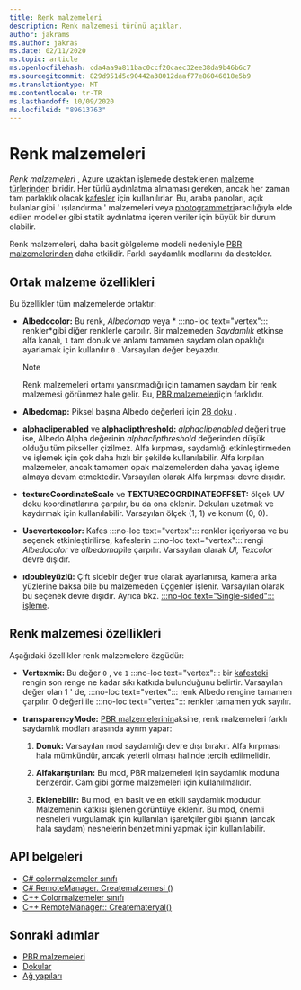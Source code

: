 ```yaml
---
title: Renk malzemeleri
description: Renk malzemesi türünü açıklar.
author: jakrams
ms.author: jakras
ms.date: 02/11/2020
ms.topic: article
ms.openlocfilehash: cda4aa9a811bac0ccf20caec32ee38da9b46b6c7
ms.sourcegitcommit: 829d951d5c90442a38012daaf77e86046018e5b9
ms.translationtype: MT
ms.contentlocale: tr-TR
ms.lasthandoff: 10/09/2020
ms.locfileid: "89613763"
---
```

# <a name="color-materials"></a>Renk malzemeleri

*Renk malzemeleri* , Azure uzaktan işlemede desteklenen [malzeme türlerinden](../../concepts/materials.md) biridir. Her türlü aydınlatma almaması gereken, ancak her zaman tam parlaklık olacak [kafesler](../../concepts/meshes.md) için kullanılırlar. Bu, araba panoları, açık bulanlar gibi ' ışılandırma ' malzemeleri veya [photogrammetri](https://en.wikipedia.org/wiki/Photogrammetry)aracılığıyla elde edilen modeller gibi statik aydınlatma içeren veriler için büyük bir durum olabilir.

Renk malzemeleri, daha basit gölgeleme modeli nedeniyle [PBR malzemelerinden](pbr-materials.md) daha etkilidir. Farklı saydamlık modlarını da destekler.

## <a name="common-material-properties"></a>Ortak malzeme özellikleri

Bu özellikler tüm malzemelerde ortaktır:

* **Albedocolor:** Bu renk, *Albedomap* veya * :::no-loc text="vertex"::: renkler*gibi diğer renklerle çarpılır. Bir malzemeden *Saydamlık* etkinse alfa kanalı, `1` tam donuk ve anlamı tamamen saydam olan opaklığı ayarlamak için kullanılır `0` . Varsayılan değer beyazdır.

  > [!NOTE]
  > Renk malzemeleri ortamı yansıtmadığı için tamamen saydam bir renk malzemesi görünmez hale gelir. Bu, [PBR malzemeleri](pbr-materials.md)için farklıdır.

* **Albedomap:** Piksel başına Albedo değerleri için [2B doku](../../concepts/textures.md) .

* **alphaclipenabled** ve **alphaclipthreshold:** *alphaclipenabled* değeri true ise, Albedo Alpha değerinin *alphaclipthreshold* değerinden düşük olduğu tüm pikseller çizilmez. Alfa kırpması, saydamlığı etkinleştirmeden ve işlemek için çok daha hızlı bir şekilde kullanılabilir. Alfa kırpılan malzemeler, ancak tamamen opak malzemelerden daha yavaş işleme almaya devam etmektedir. Varsayılan olarak Alfa kırpması devre dışıdır.

* **textureCoordinateScale** ve **TEXTURECOORDINATEOFFSET:** ölçek UV doku koordinatlarına çarpılır, bu da ona eklenir. Dokuları uzatmak ve kaydırmak için kullanılabilir. Varsayılan ölçek (1, 1) ve konum (0, 0).

* **Usevertexcolor:** Kafes :::no-loc text="vertex"::: renkler içeriyorsa ve bu seçenek etkinleştirilirse, kafeslerin :::no-loc text="vertex"::: rengi *Albedocolor* ve *albedomap*ile çarpılır. Varsayılan olarak *UI, Texcolor* devre dışıdır.

* **ıdoubleyüzlü:** Çift sidebir değer true olarak ayarlanırsa, kamera arka yüzlerine baksa bile bu malzemeden üçgenler işlenir. Varsayılan olarak bu seçenek devre dışıdır. Ayrıca bkz. [ :::no-loc text="Single-sided"::: işleme](single-sided-rendering.md).

## <a name="color-material-properties"></a>Renk malzemesi özellikleri

Aşağıdaki özellikler renk malzemelere özgüdür:

* **Vertexmix:** Bu değer `0` , ve `1` :::no-loc text="vertex"::: bir [kafesteki](../../concepts/meshes.md) rengin son renge ne kadar sıkı katkıda bulunduğunu belirtir. Varsayılan değer olan 1 ' de, :::no-loc text="vertex"::: renk Albedo rengine tamamen çarpılır. 0 değeri ile :::no-loc text="vertex"::: renkler tamamen yok sayılır.

* **transparencyMode:** [PBR malzemelerinin](pbr-materials.md)aksine, renk malzemeleri farklı saydamlık modları arasında ayrım yapar:

  1. **Donuk:** Varsayılan mod saydamlığı devre dışı bırakır. Alfa kırpması hala mümkündür, ancak yeterli olması halinde tercih edilmelidir.
  
  1. **Alfakarıştırılan:** Bu mod, PBR malzemeleri için saydamlık moduna benzerdir. Cam gibi görme malzemeleri için kullanılmalıdır.

  1. **Eklenebilir:** Bu mod, en basit ve en etkili saydamlık modudur. Malzemenin katkısı işlenen görüntüye eklenir. Bu mod, önemli nesneleri vurgulamak için kullanılan işaretçiler gibi ışıanın (ancak hala saydam) nesnelerin benzetimini yapmak için kullanılabilir.

## <a name="api-documentation"></a>API belgeleri

* [C# colormalzemeler sınıfı](https://docs.microsoft.com/dotnet/api/microsoft.azure.remoterendering.colormaterial)
* [C# RemoteManager. Createmalzemesi ()](https://docs.microsoft.com/dotnet/api/microsoft.azure.remoterendering.remotemanager.creatematerial)
* [C++ Colormalzemeler sınıfı](https://docs.microsoft.com/cpp/api/remote-rendering/colormaterial)
* [C++ RemoteManager:: Createmateryal()](https://docs.microsoft.com/cpp/api/remote-rendering/remotemanager#creatematerial)

## <a name="next-steps"></a>Sonraki adımlar

* [PBR malzemeleri](pbr-materials.md)
* [Dokular](../../concepts/textures.md)
* [Ağ yapıları](../../concepts/meshes.md)
